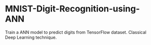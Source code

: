 # MNIST-Digit-Recognition-using-ANN
Train a ANN model to predict digits from TensorFlow dataset. Classical Deep Learning technique.
